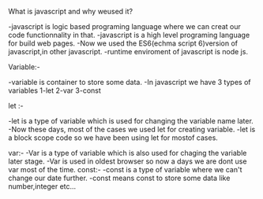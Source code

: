 What is javascript and why weused it?

-javascript is logic based programing language where we can creat our code functionnality in that. -javascript is a high level programing language for build web pages. -Now we used the ES6(echma script 6)version of javascript,in other javascript. -runtime enviroment of javascript is node js.

Variable:-

-variable is container to store some data. -In javascript we have 3 types of variables 1-let 2-var 3-const

let :-

-let is a type of variable which is used for changing the variable name later. -Now these days, most of the cases we used let for creating variable. -let is a block scope code so we have been using let for mostof cases.

var:- -Var is a type of variable which is also used for chaging the variable later stage. -Var is used in oldest browser so now a days we are dont use var most of the time. const:- -const is a type of variable where we can't change our date further. -const means const to store some data like number,integer etc...